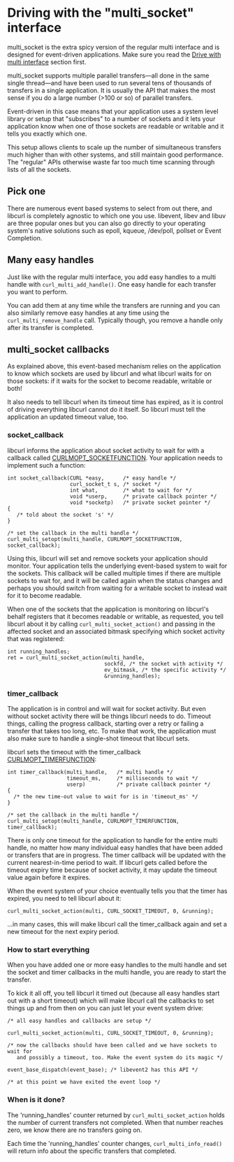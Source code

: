 # Driving with the "multi_socket" interface

multi_socket is the extra spicy version of the regular multi interface and is
designed for event-driven applications. Make sure you read the
[Drive with multi interface](multi.md) section first.

multi_socket supports multiple parallel transfers—all done in the same
single thread—and have been used to run several tens of thousands of
transfers in a single application. It is usually the API that makes the most
sense if you do a large number (>100 or so) of parallel transfers.

Event-driven in this case means that your application uses a system level
library or setup that "subscribes" to a number of sockets and it lets your
application know when one of those sockets are readable or writable and it
tells you exactly which one.

This setup allows clients to scale up the number of simultaneous transfers
much higher than with other systems, and still maintain good performance. The
"regular" APIs otherwise waste far too much time scanning through lists of all
the sockets.

## Pick one

There are numerous event based systems to select from out there, and libcurl
is completely agnostic to which one you use. libevent, libev and libuv are
three popular ones but you can also go directly to your operating system's
native solutions such as epoll, kqueue, /dev/poll, pollset or Event
Completion.

## Many easy handles

Just like with the regular multi interface, you add easy handles to a multi
handle with `curl_multi_add_handle()`. One easy handle for each transfer you
want to perform.

You can add them at any time while the transfers are running and you can also
similarly remove easy handles at any time using the `curl_multi_remove_handle`
call. Typically though, you remove a handle only after its transfer is
completed.

## multi_socket callbacks

As explained above, this event-based mechanism relies on the application to
know which sockets are used by libcurl and what libcurl waits for on
those sockets: if it waits for the socket to become readable, writable or
both!

It also needs to tell libcurl when its timeout time has expired, as it is
control of driving everything libcurl cannot do it itself. So libcurl must tell
the application an updated timeout value, too.

### socket_callback

libcurl informs the application about socket activity to wait for with a
callback called
[CURLMOPT_SOCKETFUNCTION](https://curl.se/libcurl/c/CURLMOPT_SOCKETFUNCTION.html). Your
application needs to implement such a function:

    int socket_callback(CURL *easy,      /* easy handle */
                        curl_socket_t s, /* socket */
                        int what,        /* what to wait for */
                        void *userp,     /* private callback pointer */
                        void *socketp)   /* private socket pointer */
    {
       /* told about the socket 's' */
    }

    /* set the callback in the multi handle */
    curl_multi_setopt(multi_handle, CURLMOPT_SOCKETFUNCTION, socket_callback);

Using this, libcurl will set and remove sockets your application should
monitor. Your application tells the underlying event-based system to wait for
the sockets. This callback will be called multiple times if there are multiple
sockets to wait for, and it will be called again when the status changes and
perhaps you should switch from waiting for a writable socket to instead wait
for it to become readable.

When one of the sockets that the application is monitoring on libcurl's behalf
registers that it becomes readable or writable, as requested, you tell libcurl
about it by calling `curl_multi_socket_action()` and passing in the affected
socket and an associated bitmask specifying which socket activity that was
registered:

    int running_handles;
    ret = curl_multi_socket_action(multi_handle,
                                   sockfd, /* the socket with activity */
                                   ev_bitmask, /* the specific activity */
                                   &running_handles);

### timer_callback

The application is in control and will wait for socket activity. But even
without socket activity there will be things libcurl needs to do. Timeout
things, calling the progress callback, starting over a retry or failing a transfer that
takes too long, etc. To make that work, the application must also make sure to
handle a single-shot timeout that libcurl sets.

libcurl sets the timeout with the timer_callback
[CURLMOPT_TIMERFUNCTION](https://curl.se/libcurl/c/CURLMOPT_TIMERFUNCTION.html):

    int timer_callback(multi_handle,   /* multi handle */
                       timeout_ms,     /* milliseconds to wait */
                       userp)          /* private callback pointer */
    {
      /* the new time-out value to wait for is in 'timeout_ms' */
    }

    /* set the callback in the multi handle */
    curl_multi_setopt(multi_handle, CURLMOPT_TIMERFUNCTION, timer_callback);

There is only one timeout for the application to handle for the entire multi
handle, no matter how many individual easy handles that have been added or
transfers that are in progress. The timer callback will be updated with the
current nearest-in-time period to wait. If libcurl gets called before the
timeout expiry time because of socket activity, it may update the
timeout value again before it expires.

When the event system of your choice eventually tells you that the timer has
expired, you need to tell libcurl about it:

    curl_multi_socket_action(multi, CURL_SOCKET_TIMEOUT, 0, &running);

…in many cases, this will make libcurl call the timer_callback again and
set a new timeout for the next expiry period.

### How to start everything

When you have added one or more easy handles to the multi handle and set the
socket and timer callbacks in the multi handle, you are ready to start the
transfer.

To kick it all off, you tell libcurl it timed out (because all easy handles
start out with a short timeout) which will make libcurl call the callbacks to
set things up and from then on you can just let your event system drive:

    /* all easy handles and callbacks are setup */

    curl_multi_socket_action(multi, CURL_SOCKET_TIMEOUT, 0, &running);

    /* now the callbacks should have been called and we have sockets to wait for
       and possibly a timeout, too. Make the event system do its magic */

    event_base_dispatch(event_base); /* libevent2 has this API */

    /* at this point we have exited the event loop */

### When is it done?

The 'running_handles' counter returned by `curl_multi_socket_action` holds the
number of current transfers not completed. When that number reaches zero, we
know there are no transfers going on.

Each time the 'running_handles' counter changes, `curl_multi_info_read()` will
return info about the specific transfers that completed.
